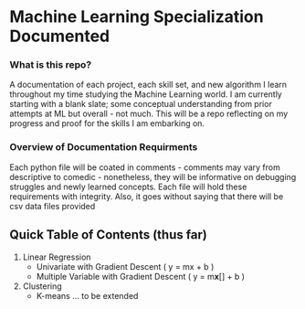 # Machine Learning Specialization Documented
### What is this repo?
  A documentation of each project, each skill set, and new algorithm I learn throughout my time studying the Machine Learning world. I am currently starting with a blank slate; some conceptual understanding from prior attempts at ML but overall - not much. This will be a repo reflecting on my progress and proof for the skills I am embarking on. 

### Overview of Documentation Requirments
  Each python file will be coated in comments - comments may vary from descriptive to comedic - nonetheless, they will be informative on debugging struggles and newly learned concepts. Each file will hold these requirements with integrity. Also, it goes without saying that there will be csv data files provided
  
## Quick Table of Contents (thus far)
  1. Linear Regression
        - Univariate with Gradient Descent ( y = mx + b )
        - Multiple Variable with Gradient Descent ( y = m**x**[] + b )
  2. Clustering
        - K-means 
  ... to be extended
  
